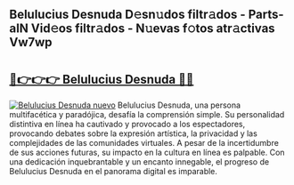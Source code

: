 ## Belulucius Desnuda D𝚎sn𝚞dos filtr𝚊dos - Parts-aIN Vid𝚎os filtr𝚊dos - N𝚞evas f𝚘tos atr𝚊ctivas Vw7wp

# <h2><a href="http://mb6ujb.tromn.icu/?c=Belulucius+Desnuda">🔗👉👉👉 Belulucius Desnuda 🔗🔗</a></h2>

[![Belulucius Desnuda nuevo](https://i.imgur.com/pEAQMta.gif)](http://mb6ujb.tromn.icu/?c=Belulucius+Desnuda)
Belulucius Desnuda, una persona multifacética y paradójica, desafía la comprensión simple. Su personalidad distintiva en línea ha cautivado y provocado a los espectadores, provocando debates sobre la expresión artística, la privacidad y las complejidades de las comunidades virtuales. A pesar de la incertidumbre de sus acciones futuras, su impacto en la cultura en línea es palpable. Con una dedicación inquebrantable y un encanto innegable, el progreso de Belulucius Desnuda en el panorama digital es imparable.
